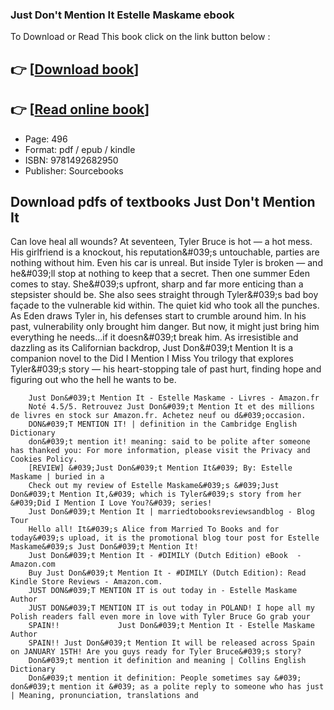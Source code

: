 ### Just Don't Mention It Estelle Maskame ebook

To Download or Read This book click on the link button below :

## 👉  [**[Download book](http://filesbooks.info/download.php?group=book&from=github.com&id=556601&lnk=1079 "Download book")**]

## 👉  [**[Read online book](http://filesbooks.info/download.php?group=book&from=github.com&id=556601&lnk=1079 "Read online book")**]


* Page: 496
* Format: pdf / epub / kindle
* ISBN: 9781492682950
* Publisher: Sourcebooks



## Download pdfs of textbooks Just Don't Mention It



Can love heal all wounds? At seventeen, Tyler Bruce is hot — a hot mess. His girlfriend is a knockout, his reputation&amp;#039;s untouchable, parties are nothing without him. Even his car is unreal. But inside Tyler is broken — and he&amp;#039;ll stop at nothing to keep that a secret. Then one summer Eden comes to stay. She&amp;#039;s upfront, sharp and far more enticing than a stepsister should be. She also sees straight through Tyler&amp;#039;s bad boy façade to the vulnerable kid within. The quiet kid who took all the punches. As Eden draws Tyler in, his defenses start to crumble around him. In his past, vulnerability only brought him danger. But now, it might just bring him everything he needs...if it doesn&amp;#039;t break him. As irresistible and dazzling as its Californian backdrop, Just Don&amp;#039;t Mention It is a companion novel to the Did I Mention I Miss You trilogy that explores Tyler&amp;#039;s story — his heart-stopping tale of past hurt, finding hope and figuring out who the hell he wants to be.


        Just Don&#039;t Mention It - Estelle Maskame - Livres - Amazon.fr
        Noté 4.5/5. Retrouvez Just Don&#039;t Mention It et des millions de livres en stock sur Amazon.fr. Achetez neuf ou d&#039;occasion.
        DON&#039;T MENTION IT! | definition in the Cambridge English Dictionary
        don&#039;t mention it! meaning: said to be polite after someone has thanked you: For more information, please visit the Privacy and Cookies Policy.
        [REVIEW] &#039;Just Don&#039;t Mention It&#039; By: Estelle Maskame | buried in a
        Check out my review of Estelle Maskame&#039;s &#039;Just Don&#039;t Mention It,&#039; which is Tyler&#039;s story from her &#039;Did I Mention I Love You?&#039; series!
        Just Don&#039;t Mention It | marriedtobooksreviewsandblog - Blog Tour
        Hello all! It&#039;s Alice from Married To Books and for today&#039;s upload, it is the promotional blog tour post for Estelle Maskame&#039;s Just Don&#039;t Mention It!
        Just Don&#039;t Mention It - #DIMILY (Dutch Edition) eBook  - Amazon.com
        Buy Just Don&#039;t Mention It - #DIMILY (Dutch Edition): Read Kindle Store Reviews - Amazon.com.
        JUST DON&#039;T MENTION IT is out today in - Estelle Maskame Author
        JUST DON&#039;T MENTION IT is out today in POLAND! I hope all my Polish readers fall even more in love with Tyler Bruce Go grab your 
        SPAIN!!             Just Don&#039;t Mention It - Estelle Maskame Author
        SPAIN!! Just Don&#039;t Mention It will be released across Spain on JANUARY 15TH! Are you guys ready for Tyler Bruce&#039;s story?
        Don&#039;t mention it definition and meaning | Collins English Dictionary
        Don&#039;t mention it definition: People sometimes say &#039; don&#039;t mention it &#039; as a polite reply to someone who has just | Meaning, pronunciation, translations and 
    




